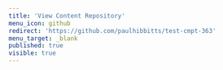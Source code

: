 ```yaml
---
title: 'View Content Repository'
menu_icon: github
redirect: 'https://github.com/paulhibbitts/test-cmpt-363'
menu_target: _blank
published: true
visible: true
---
```

